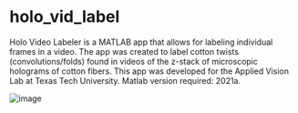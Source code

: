 # holo_vid_label


Holo Video Labeler is a MATLAB app that allows for labeling individual frames in a video. The app was created to label cotton twists (convolutions/folds) found in videos of the z-stack of microscopic holograms of cotton fibers. This app was developed for the Applied Vision Lab at Texas Tech University.
Matlab version required: 2021a.


![image](https://user-images.githubusercontent.com/26015481/118609051-385ffe00-b76f-11eb-9b36-068a767207a4.png)
